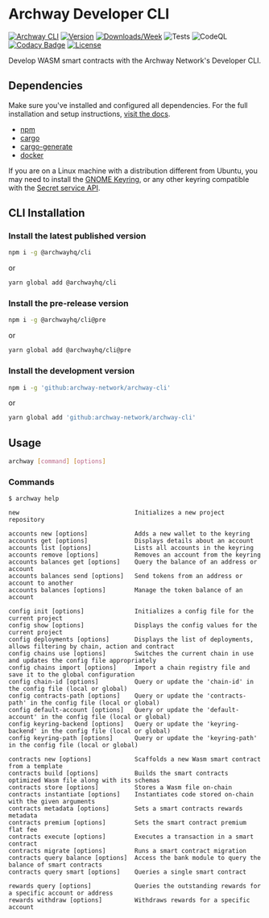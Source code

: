 # Archway Developer CLI

[![Archway CLI](https://img.shields.io/badge/cli-archway-brightgreen.svg)](https://docs.archway.io)
[![Version](https://img.shields.io/npm/v/@archwayhq/cli)](https://www.npmjs.com/package/@archwayhq/cli)
[![Downloads/Week](https://img.shields.io/npm/dw/@archwayhq/cli.svg)](https://npmjs.org/package/@archwayhq/cli)
![Tests](https://github.com/archway-network/archway-cli/actions/workflows/test.yml/badge.svg)
![CodeQL](https://github.com/archway-network/archway-cli/actions/workflows/codeql.yml/badge.svg)
[![Codacy Badge](https://app.codacy.com/project/badge/Grade/070b358e0ece44c2b45867d945c46a28)](https://app.codacy.com/gh/archway-network/archway-cli/dashboard?utm_source=gh&utm_medium=referral&utm_content=&utm_campaign=Badge_grade)
[![License](https://img.shields.io/github/license/archway-network/archway-cli?label=License&logo=opensourceinitiative&logoColor=white&color=informational)](https://opensource.org/licenses/Apache-2.0)

Develop WASM smart contracts with the Archway Network's Developer CLI.

## Dependencies

Make sure you've installed and configured all dependencies. For the full
installation and setup instructions, [visit the docs](https://docs.archway.io/developers/getting-started/install).

- [npm](https://docs.npmjs.com/downloading-and-installing-node-js-and-npm "Install Node.js and NPM")
- [cargo](https://doc.rust-lang.org/cargo/getting-started/installation.html "Install Cargo")
- [cargo-generate](https://crates.io/crates/cargo-generate "Install Cargo Generate")
- [docker](https://docs.docker.com/get-docker "Install Docker")

If you are on a Linux machine with a distribution different from Ubuntu, you may
need to install the [GNOME Keyring](https://wiki.archlinux.org/title/GNOME/Keyring),
or any other keyring compatible with the [Secret service API](https://www.gnu.org/software/emacs/manual/html_node/auth/Secret-Service-API.html).

## CLI Installation

### Install the latest published version

```bash
npm i -g @archwayhq/cli
```

or

```bash
yarn global add @archwayhq/cli
```

### Install the pre-release version

```bash
npm i -g @archwayhq/cli@pre
```

or

```bash
yarn global add @archwayhq/cli@pre
```

### Install the development version

```bash
npm i -g 'github:archway-network/archway-cli'
```

or

```bash
yarn global add 'github:archway-network/archway-cli'
```

## Usage

```bash
archway [command] [options]
```

### Commands

```console
$ archway help

new                                Initializes a new project repository

accounts new [options]             Adds a new wallet to the keyring
accounts get [options]             Displays details about an account
accounts list [options]            Lists all accounts in the keyring
accounts remove [options]          Removes an account from the keyring
accounts balances get [options]    Query the balance of an address or account
accounts balances send [options]   Send tokens from an address or account to another
accounts balances [options]        Manage the token balance of an account

config init [options]              Initializes a config file for the current project
config show [options]              Displays the config values for the current project
config deployments [options]       Displays the list of deployments, allows filtering by chain, action and contract
config chains use [options]        Switches the current chain in use and updates the config file appropriately
config chains import [options]     Import a chain registry file and save it to the global configuration
config chain-id [options]          Query or update the 'chain-id' in the config file (local or global)
config contracts-path [options]    Query or update the 'contracts-path' in the config file (local or global)
config default-account [options]   Query or update the 'default-account' in the config file (local or global)
config keyring-backend [options]   Query or update the 'keyring-backend' in the config file (local or global)
config keyring-path [options]      Query or update the 'keyring-path' in the config file (local or global)

contracts new [options]            Scaffolds a new Wasm smart contract from a template
contracts build [options]          Builds the smart contracts optimized Wasm file along with its schemas
contracts store [options]          Stores a Wasm file on-chain
contracts instantiate [options]    Instantiates code stored on-chain with the given arguments
contracts metadata [options]       Sets a smart contracts rewards metadata
contracts premium [options]        Sets the smart contract premium flat fee
contracts execute [options]        Executes a transaction in a smart contract
contracts migrate [options]        Runs a smart contract migration
contracts query balance [options]  Access the bank module to query the balance of smart contracts
contracts query smart [options]    Queries a single smart contract

rewards query [options]            Queries the outstanding rewards for a specific account or address
rewards withdraw [options]         Withdraws rewards for a specific account
```
